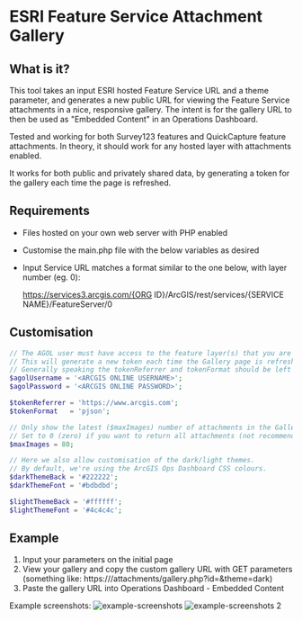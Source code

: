 # ESRI Feature Service Attachment Gallery

## What is it?
This tool takes an input ESRI hosted Feature Service URL and a theme parameter, and generates a new public URL for viewing the Feature Service attachments in a nice, responsive gallery. The intent is for the gallery URL to then be used as "Embedded Content" in an Operations Dashboard. 

Tested and working for both Survey123 features and QuickCapture feature attachments. In theory, it should work for any hosted layer with attachments enabled.

It works for both public and privately shared data, by generating a token for the gallery each time the page is refreshed.

## Requirements
- Files hosted on your own web server with PHP enabled
- Customise the main.php file with the below variables as desired
- Input Service URL matches a format similar to the one below, with layer number (eg. 0): 

  https://services3.arcgis.com/{ORG ID}/ArcGIS/rest/services/{SERVICE NAME}/FeatureServer/0

## Customisation
```php
// The AGOL user must have access to the feature layer(s) that you are generating a gallery for.
// This will generate a new token each time the Gallery page is refreshed (as tokens don't last forever).
// Generally speaking the tokenReferrer and tokenFormat should be left as the defaults below.
$agolUsername = '<ARCGIS ONLINE USERNAME>';
$agolPassword = '<ARCGIS ONLINE PASSWORD>';

$tokenReferrer = 'https://www.arcgis.com';
$tokenFormat   = 'pjson';

// Only show the latest ($maxImages) number of attachments in the Gallery page.
// Set to 0 (zero) if you want to return all attachments (not recommended).
$maxImages = 80;

// Here we also allow customisation of the dark/light themes.
// By default, we're using the ArcGIS Ops Dashboard CSS colours.
$darkThemeBack = '#222222';
$darkThemeFont = '#bdbdbd';

$lightThemeBack = '#ffffff';
$lightThemeFont = '#4c4c4c';
```

## Example
1. Input your parameters on the initial page
2. View your gallery and copy the custom gallery URL with GET parameters
(something like: https://<host>/attachments/gallery.php?id=<base64 encoded ID>&theme=dark)
3. Paste the gallery URL into Operations Dashboard - Embedded Content

Example screenshots:
![example-screenshots](https://github.com/nzjs/ESRI-Feature-Service-Attachment-Gallery/raw/master/demo/example-screenshots.jpg "Example screenshots")
![example-screenshots 2](https://github.com/nzjs/ESRI-Feature-Service-Attachment-Gallery/raw/master/demo/example-screenshots2.jpg "Example screenshots 2")
